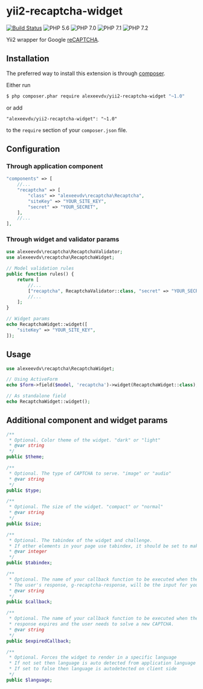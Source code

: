 yii2-recaptcha-widget
=====================

[![Build Status](https://travis-ci.org/alexeevdv/yii2-recaptcha-widget.svg?branch=master)](https://travis-ci.org/alexeevdv/yii2-recaptcha-widget) ![PHP 5.6](https://img.shields.io/badge/PHP-5.6-green.svg) ![PHP 7.0](https://img.shields.io/badge/PHP-7.0-green.svg) ![PHP 7.1](https://img.shields.io/badge/PHP-7.1-green.svg) ![PHP 7.2](https://img.shields.io/badge/PHP-7.2-green.svg)


Yii2 wrapper for Google [reCAPTCHA](https://www.google.com/recaptcha).

## Installation

The preferred way to install this extension is through [composer](http://getcomposer.org/download/).

Either run

```bash
$ php composer.phar require alexeevdv/yii2-recaptcha-widget "~1.0"
```

or add

```
"alexeevdv/yii2-recaptcha-widget": "~1.0"
```

to the ```require``` section of your `composer.json` file.

## Configuration

### Through application component
```php
"components" => [
    //...
    "recaptcha" => [
        "class" => "alexeevdv\recaptcha\Recaptcha",
        "siteKey" => "YOUR_SITE_KEY",
        "secret" => "YOUR_SECRET",
    ],
    //...
],
```

### Through widget and validator params
```php
use alexeevdv\recaptcha\RecaptchaValidator;
use alexeevdv\recaptcha\RecaptchaWidget;

// Model validation rules
public function rules() {
    return [
        //...
        ["recaptcha", RecaptchaValidator::class, "secret" => "YOUR_SECRET"],
        //...
    ];
}

// Widget params
echo RecaptchaWidget::widget([
    "siteKey" => "YOUR_SITE_KEY",
]);
```

## Usage

```php
use alexeevdv\recaptcha\RecaptchaWidget;

// Using ActiveForm
echo $form->field($model, 'recaptcha')->widget(RecaptchaWidget::class);

// As standalone field
echo RecaptchaWidget::widget();

```

## Additional component and widget params

```php
/**
 * Optional. Color theme of the widget. "dark" or "light"
 * @var string
 */
public $theme;

/**       
 * Optional. The type of CAPTCHA to serve. "image" or "audio"
 * @var string
 */
public $type;

/**
 * Optional. The size of the widget. "compact" or "normal"
 * @var string
 */
public $size;

/**
 * Optional. The tabindex of the widget and challenge.
 * If other elements in your page use tabindex, it should be set to make user navigation easier.
 * @var integer
 */
public $tabindex;

/**
 * Optional. The name of your callback function to be executed when the user submits a successful CAPTCHA response.
 * The user's response, g-recaptcha-response, will be the input for your callback function.
 * @var string
 */
public $callback;

/**
 * Optional. The name of your callback function to be executed when the recaptcha
 * response expires and the user needs to solve a new CAPTCHA.
 * @var string
 */
public $expiredCallback;

/**
 * Optional. Forces the widget to render in a specific language
 * If not set then language is auto detected from application language
 * If set to false then language is autodetected on client side
 */
public $language;

```
